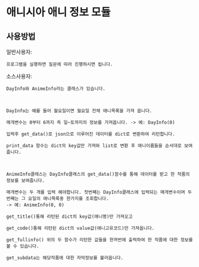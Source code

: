 # 애니시아 애니 정보 모듈
## 사용방법

일반사용자:

    프로그램을 실행하면 질문에 따라 진행하시면 됩니다.

    

소스사용자:

    DayInfo와 AnimeInfo라는 클래스가 있습니다.

    

    DayInfo는 예를 들어 월요일이면 월요일 전체 애니목록을 가져 옵니다.

    매개변수는 0부터 6까지 즉 일~토까지의 정보를 가져옵니다. -> 예: DayInfo(0)

    입력후 get_data()로 json으로 이루어진 데이터를 dict로 변환하여 리턴합니다.

    print_data 함수는 dict의 key값만 가져와 list로 변환 후 애니이름들을 순서대로 보여줍니다.



    AnimeInfo클래스는 DayInfo클래스의 get_data()함수를 통해 데이터를 받고 한 작품의 정보를 보여줍니다.

    매개변수는 두 개를 입력 해야합니다. 첫번째는 DayInfo클래스에 입력되는 매개변수이며 두번째는 그 요일의 애니목록중 한가지를 조회합니다. 
    -> 예: AnimeInfo(0, 0)

    get_title()통해 리턴된 dict의 key값(애니명)만 가져오고

    get_code()통해 리턴된 dict의 value값(애니고유코드)만 가져옵니다.

    get_fullinfo() 위의 두 함수가 리턴한 값들을 한꺼번에 출력하여 한 작품에 대한 정보를 볼 수 있습니다.

    get_subdata는 해당작품에 대한 자막정보를 불러옵니다.
